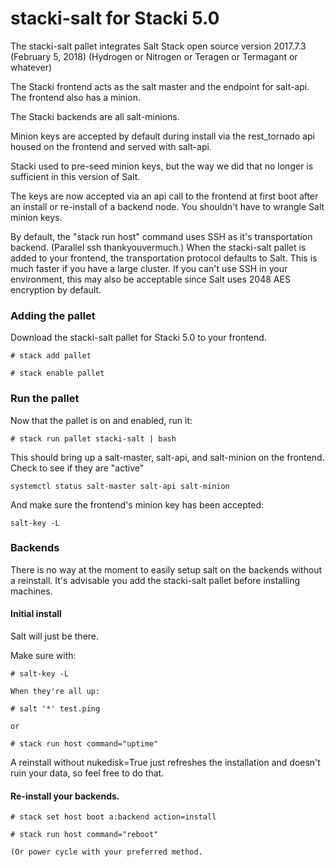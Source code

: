 # stacki-salt  for Stacki 5.0

The stacki-salt pallet integrates Salt Stack open source version 2017.7.3 (February 5, 2018) (Hydrogen or Nitrogen or Teragen or Termagant or whatever)

The Stacki frontend acts as the salt master and the endpoint for salt-api. The frontend also has a minion. 

The Stacki backends are all salt-minions.

Minion keys are accepted by default during install via the rest_tornado api housed on the frontend and served with salt-api.

Stacki used to pre-seed minion keys, but the way we did that no longer is sufficient in this version of Salt.

The keys are now accepted via an api call to the frontend at first boot after an install or re-install of a backend node. You shouldn't have to wrangle Salt minion keys.

By default, the "stack run host" command uses SSH as it's transportation backend. (Parallel ssh thankyouvermuch.) When the stacki-salt pallet is added to your frontend, the transportation protocol defaults to Salt. This is much faster if you have a large cluster. If you can't use SSH in your environment, this may also be acceptable since Salt uses 2048 AES encryption by default. 


### Adding the pallet

Download the stacki-salt pallet for Stacki 5.0 to your frontend.

```
# stack add pallet

# stack enable pallet
```

### Run the pallet

Now that the pallet is on and enabled, run it:

```
# stack run pallet stacki-salt | bash
```

This should bring up a salt-master, salt-api, and salt-minion on the frontend. Check to see if they are "active"
```
systemctl status salt-master salt-api salt-minion
```

And make sure the frontend's minion key has been accepted:
```
salt-key -L
```

### Backends

There is no way at the moment to easily setup salt on the backends without a reinstall. It's advisable you add the stacki-salt pallet before installing machines. 

#### Initial install
Salt will just be there. 

Make sure with:

```
# salt-key -L

When they're all up:

# salt '*' test.ping

or

# stack run host command="uptime"
```


A reinstall without nukedisk=True just refreshes the installation and doesn't ruin your data, so feel free to do that. 

#### Re-install your backends.


```
# stack set host boot a:backend action=install

# stack run host command="reboot"

(Or power cycle with your preferred method. 
```


